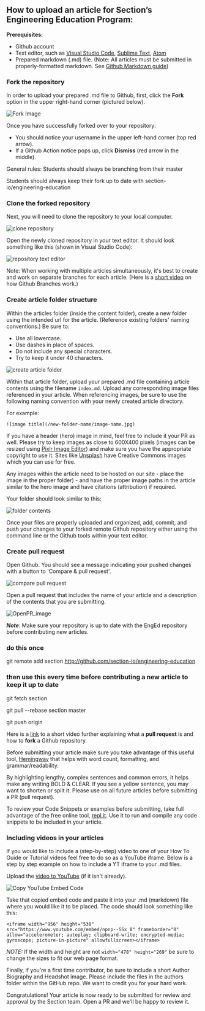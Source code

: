 ## How to upload an article for Section’s Engineering Education Program:

**Prerequisites:**
- Github account
- Text editor, such as [Visual Studio Code](https://code.visualstudio.com/), [Sublime Text](https://www.sublimetext.com/), [Atom](https://atom.io/)
- Prepared markdown (.md) file. (Note: All articles must be submitted in properly-formatted markdown. See [Github Markdown guide](https://github.com/adam-p/markdown-here/wiki/Markdown-Cheatsheet))

### Fork the repository
In order to upload your prepared .md file to Github, first, click the **Fork** option in the upper right-hand corner (pictured below).

![Fork Image](/static/images/fork_image.png)

Once you have successfully forked over to your repository:
- You should notice your username in the upper left-hand corner (top red arrow).
- If a Github Action notice pops up, click **Dismiss** (red arrow in the middle).

General rules:
Students should always be branching from their master

Students should always keep their fork up to date with section-io/engineering-education

### Clone the forked repository
Next, you will need to clone the repository to your local computer.

![clone repository](/static/images/clone-repository.png)

Open the newly cloned repository in your text editor. It should look something like this (shown in Visual Studio Code):

![repository text editor](/static/images/new-vs-code-shot.JPG)

Note: When working with multiple articles simultaneously, it's best to create and work on separate branches for each article. (Here is a [short video](https://www.youtube.com/watch?v=oPpnCh7InLY&t=577s) on how Github Branches work.)

### Create article folder structure
Within the articles folder (inside the content folder), create a new folder using the intended url for the article. (Reference existing folders' naming conventions.) Be sure to:
- Use all lowercase.
- Use dashes in place of spaces.
- Do not include any special characters.
- Try to keep it under 40 characters.

![create article folder](/static/images/create-article-folder.png)

Within that article folder, upload your prepared .md file containing article contents using the filename `index.md`. Upload any corresponding image files referenced in your article. When referencing images, be sure to use the following naming convention with your newly created article directory. 

For example:
```
![image title](/new-folder-name/image-name.jpg)
```
If you have a header (hero) image in mind, feel free to include it your PR as well. Please try to keep images as close to 600X400 pixels (images can be resized using [Pixlr Image Editor](https://pixlr.com/e)) and make sure you have the appropriate copyright to use it. Sites like [Unsplash](https://unsplash.com) have Creative Commons images which you can use for free.

Any images within the article need to be hosted on our site - place the image in the proper folder) - and have the proper image paths in the article similar to the hero image and have citations (attribution) if required.

Your folder should look similar to this:

![folder contents](/static/images/folder-contents.png)

Once your files are properly uploaded and organized, add, commit, and push your changes to your forked remote Github repository either using the command line or the Github tools within your text editor.

### Create pull request
Open Github. You should see a message indicating your pushed changes with a button to 'Compare & pull request'.

![compare pull request](/static/images/compare-pull-request.png)

Open a pull request that includes the name of your article and a description of the contents that you are submitting.

![OpenPR_image](/static/images/openPR_image2_.PNG)

***Note***: Make sure your repository is up to date with the EngEd repository before contributing new articles.

### do this once
git remote add section http://github.com/section-io/engineering-education

### then use this every time before contributing a new article to keep it up to date
git fetch section

git pull --rebase section master

git push origin

Here is a [link](https://www.youtube.com/watch?v=nT8KGYVurIU&t=47s) to a short video further explaining what a **pull request** is and how to **fork** a Github repository.

Before submitting your article make sure you take advantage of this useful tool, [Hemingway](http://www.hemingwayapp.com) that helps with word count, formatting, and grammar/readability.

By highlighting lengthy, complex sentences and common errors, it helps make any writing BOLD & CLEAR. If you see a yellow sentence, you may want to shorten or split it. Please use on all future articles before submitting a PR (pull request).

To review your Code Snippets or examples before submitting, take full advantage of the free online tool, [repl.it](https://repl.it). Use it to run and compile any code snippets to be included in your article.

### Including videos in your articles
If you would like to include a (step-by-step) video to one of your How To Guide or Tutorial videos feel free to do so as a YouTube iframe. Below is a step by step example on how to include a YT iframe to your .md files.

Upload the [video to YouTube](https://www.wix.com/blog/2019/02/how-to-upload-video-youtube-guide/) (if it isn't already).

![Copy YouTube Embed Code](/static/images/yt-video-embed.png)

Take that copied embed code and paste it into your .md (markdown) file where you would like it to be placed. The code should look something like this:

`<iframe width="956" height="538" src="https://www.youtube.com/embed/npnp--SSx_8" frameborder="0" allow="accelerometer; autoplay; clipboard-write; encrypted-media; gyroscope; picture-in-picture" allowfullscreen></iframe>`

*NOTE:* If the width and height are not `width="478" height="269"` be sure to change the sizes to fit our web page format.

Finally, if you're a first time contributor, be sure to include a short Author Biography and Headshot image. Please include the files in the authors folder within the GitHub repo. We want to credit you for your hard work.

Congratulations! Your article is now ready to be submitted for review and approval by the Section team. Open a PR and we'll be happy to review it.
